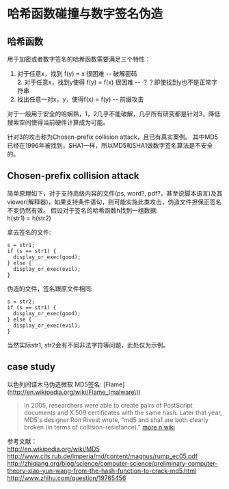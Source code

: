 哈希函数碰撞与数字签名伪造 
==========================

哈希函数
-----------
用于加密或者数字签名的哈希函数需要满足三个特性：  
  1. 对于任意x，找到 f(y) = x 很困难 -- 破解密码  
  2. 对于任意x，找到y使得 f(y) = f(x) 很困难 -- ？？即使找到y也不是正常字符串  
  3. 找出任意一对x，y，使得f(x) = f(y) -- 前缀攻击

对于一般用于安全的哈娴熟，1，2几乎不能破解，几乎所有研究都是针对3，降低搜索空间使得当前硬件计算成为可能。

针对3的攻击称为Chosen-prefix collision attack，且已有真实案例。
其中MD5已经在1996年被找到，SHA1一样，所以MD5和SHA1做数字签名算法是不安全的。

Chosen-prefix collision attack
-------------
简单原理如下，对于支持高级内容的文件(ps, word?, pdf?，甚至说脚本语言)及其viewer(解释器)，如果支持条件语句，则可能实施此类攻击，伪造文件担保正签名不变仍然有效。
假设对于签名的哈希函数h找到一组数据:  
	h(str1) = h(str2)

拿去签名的文件:

	s = str1;
	if (s == str1) {
	  display_or_exec(good);
	} else {
	  display_or_exec(evil);
	}

伪造的文件，签名跟原文件相同:

	s = str2;
	if (s == str1) {
	  display_or_exec(good);
	} else {
	  display_or_exec(evil);
	}

当然实际str1, str2会有不同非法字符等问题，此处仅为示例。

case study
-------------
以色列间谍木马伪造微软 MD5签名:
[Flame](http://en.wikipedia.org/wiki/Flame_(malware\))
> In 2005, researchers were able to create pairs of PostScript documents and X.509 certificates with the same hash. Later that year, MD5's designer Ron Rivest wrote, "md5 and sha1 are both clearly broken (in terms of collision-resistance)."
> [more n wiki](http://en.wikipedia.org/wiki/Chosen-prefix_collision_attack#Chosen_prefix_collision_attack)

参考文献：  
http://en.wikipedia.org/wiki/MD5  
http://www.cits.rub.de/imperia/md/content/magnus/rump_ec05.pdf  
http://zhiqiang.org/blog/science/computer-science/preliminary-computer-theory-xiao-yun-wang-from-the-hash-function-to-crack-md5.html  
http://www.zhihu.com/question/19765456  
